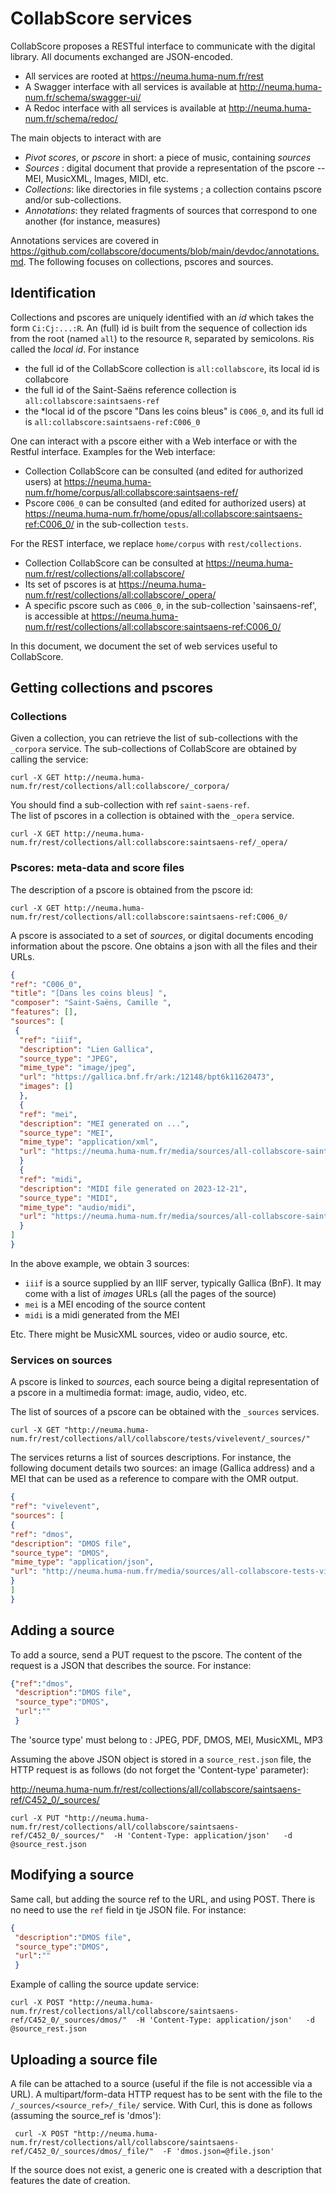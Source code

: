 # CollabScore services

CollabScore proposes a RESTful interface to communicate with the digital library. 
All documents exchanged are JSON-encoded.  
  - All services are rooted at https://neuma.huma-num.fr/rest
  - A Swagger interface with all services is available at http://neuma.huma-num.fr/schema/swagger-ui/
  - A Redoc interface with all services is available at http://neuma.huma-num.fr/schema/redoc/

The main objects to interact with are

 - *Pivot scores*, or *pscore* in short: a piece of music, containing *sources*
 - *Sources* : digital document that provide a representation of the pscore -- MEI, MusicXML, Images, MIDI, etc.
 - *Collections*: like directories in file systems ; a collection contains pscore and/or sub-collections.
 - *Annotations*: they related fragments of sources that correspond to one another (for instance, measures)

Annotations services are covered in https://github.com/collabscore/documents/blob/main/devdoc/annotations.md. The following focuses on collections, pscores and sources.

## Identification

Collections and pscores are uniquely identified with an *id* which takes the form ``Ci:Cj:...:R``.
An (full) id is built from the sequence of collection ids from the root (named ``all``) to the resource ``R``, 
separated by semicolons. ``R``is called the *local id*. For instance 

 - the full id of the CollabScore collection  is ``all:collabscore``, its local id is collabcore
 - the full id of the Saint-Saëns reference collection  is ``all:collabscore:saintsaens-ref``
 - the *local id of the pscore "Dans les coins bleus" is ``C006_0``, and its
   full id   is ``all:collabscore:saintsaens-ref:C006_0``

One can interact with a pscore either with a Web interface or with the Restful interface. Examples for the Web interface:

 - Collection CollabScore can be consulted (and edited for authorized users) at https://neuma.huma-num.fr/home/corpus/all:collabscore:saintsaens-ref/
 - Pscore ``C006_0`` can be consulted (and edited for authorized users) at https://neuma.huma-num.fr/home/opus/all:collabscore:saintsaens-ref:C006_0/ in the sub-collection ``tests``.

For the REST interface, we replace ``home/corpus`` with ``rest/collections``. 

 - Collection CollabScore can be consulted at https://neuma.huma-num.fr/rest/collections/all:collabscore/
 - Its set of pscores is at https://neuma.huma-num.fr/rest/collections/all:collabscore/_opera/
 - A specific pscore such as ``C006_0``, in the sub-collection 'sainsaens-ref', is accessible  at https://neuma.huma-num.fr/rest/collections/all:collabscore:saintsaens-ref:C006_0/

In this document, we document the set of web services useful to CollabScore. 

## Getting collections and pscores

### Collections

Given a collection, you can retrieve the list of sub-collections with the ``_corpora``
service. The sub-collections of CollabScore are obtained by calling the service:

```
curl -X GET http://neuma.huma-num.fr/rest/collections/all:collabscore/_corpora/
```
You should find a sub-collection with  ref ``saint-saens-ref``.  
The list of pscores in a collection is obtained with the ``_opera`` service.

```
curl -X GET http://neuma.huma-num.fr/rest/collections/all:collabscore:saintsaens-ref/_opera/
```

### Pscores: meta-data and score files

The description of a pscore is obtained from the pscore id:

```
curl -X GET http://neuma.huma-num.fr/rest/collections/all:collabscore:saintsaens-ref:C006_0/
```

A pscore is associated  to a set of *sources*, or digital documents encoding information about the pscore.
One obtains a json with all the files and their URLs.

```json
{
"ref": "C006_0",
"title": "[Dans les coins bleus] ",
"composer": "Saint-Saëns, Camille ",
"features": [],
"sources": [
 {
  "ref": "iiif",
  "description": "Lien Gallica",
  "source_type": "JPEG",
  "mime_type": "image/jpeg",
  "url": "https://gallica.bnf.fr/ark:/12148/bpt6k11620473",
  "images": []
  },
  {
  "ref": "mei",
  "description": "MEI generated on ...",
  "source_type": "MEI",
  "mime_type": "application/xml",
  "url": "https://neuma.huma-num.fr/media/sources/all-collabscore-saintsaens-ref-C006_0/C006_0.mei"
  }
  {
  "ref": "midi",
  "description": "MIDI file generated on 2023-12-21",
  "source_type": "MIDI",
  "mime_type": "audio/midi",
  "url": "https://neuma.huma-num.fr/media/sources/all-collabscore-saintsaens-ref-C006_0/score.midi"
  }
]
}
```

In the above example, we obtain 3 sources:
  - ``iiif`` is a source supplied by an IIIF server, typically Gallica (BnF). It may come
     with a list of *images* URLs (all the pages of the source)
  - ``mei`` is a MEI encoding of the source content
  - ``midi`` is a midi generated from the MEI

Etc. There might be MusicXML sources, video or audio source, etc. 

### Services on sources

A pscore is linked to *sources*, each source being a digital representation of a  pscore in a multimedia format: image, audio,
video, etc.

The list of sources of a pscore can be obtained with the ``_sources`` services.

```
curl -X GET "http://neuma.huma-num.fr/rest/collections/all/collabscore/tests/vivelevent/_sources/"
```

The services returns a list of sources descriptions. For instance, the following document
details two sources: an image (Gallica address) and a MEI that can be used as a reference to compare
with the OMR output.

```json
{
"ref": "vivelevent",
"sources": [
{
"ref": "dmos",
"description": "DMOS file",
"source_type": "DMOS",
"mime_type": "application/json",
"url": "http://neuma.huma-num.fr/media/sources/all-collabscore-tests-vivelevent/dmos.json"
}
]
}
```

## Adding a source

To add a source, send a PUT request to the pscore. The content of the request is a JSON that describes the source. For instance:

```json
{"ref":"dmos",
 "description":"DMOS file",
 "source_type":"DMOS",
 "url":""
 }
```

The 'source type' must belong to : JPEG, PDF, DMOS, MEI, MusicXML, MP3

Assuming the above JSON object is stored in a ``source_rest.json`` file, the HTTP request is as follows (do not forget the 'Content-type' parameter):

http://neuma.huma-num.fr/rest/collections/all/collabscore/saintsaens-ref/C452_0/_sources/

```
curl -X PUT "http://neuma.huma-num.fr/rest/collections/all/collabscore/saintsaens-ref/C452_0/_sources/"  -H 'Content-Type: application/json'   -d @source_rest.json
```

## Modifying a source

Same call, but adding the source ref to the URL, and using POST. There is no need to use the ``ref`` field in tje JSON file. For instance:

```json
{
 "description":"DMOS file",
 "source_type":"DMOS",
 "url":""
 }
```
Example of calling the source update service:

```
curl -X POST "http://neuma.huma-num.fr/rest/collections/all/collabscore/saintsaens-ref/C452_0/_sources/dmos/"  -H 'Content-Type: application/json'   -d @source_rest.json
```


## Uploading a source file

A file can be attached to a source (useful if the file is not accessible via a URL). A multipart/form-data HTTP request has to be sent with the file to the ``/_sources/<source_ref>/_file/`` service. With Curl, this is done as follows (assuming the source_ref is 'dmos'):

```
 curl -X POST "http://neuma.huma-num.fr/rest/collections/all/collabscore/saintsaens-ref/C452_0/_sources/dmos/_file/"  -F 'dmos.json=@file.json'
```

If the source does not exist, a generic one is created with a description that features the date of creation.




